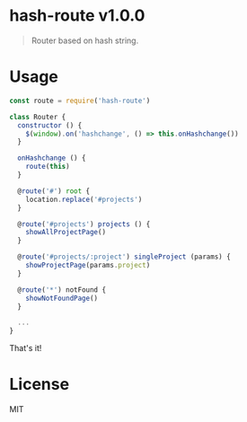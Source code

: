# hash-route v1.0.0

> Router based on hash string.

# Usage

```js
const route = require('hash-route')

class Router {
  constructor () {
    $(window).on('hashchange', () => this.onHashchange())
  }

  onHashchange () {
    route(this)
  }

  @route('#') root {
    location.replace('#projects')
  }

  @route('#projects') projects () {
    showAllProjectPage()
  }

  @route('#projects/:project') singleProject (params) {
    showProjectPage(params.project)
  }

  @route('*') notFound {
    showNotFoundPage()
  }

  ...
}

```

That's it!

# License

MIT
